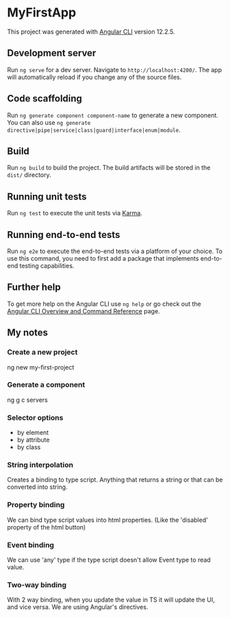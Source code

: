 # MyFirstApp

This project was generated with [Angular CLI](https://github.com/angular/angular-cli) version 12.2.5.

## Development server

Run `ng serve` for a dev server. Navigate to `http://localhost:4200/`. The app will automatically reload if you change any of the source files.

## Code scaffolding

Run `ng generate component component-name` to generate a new component. You can also use `ng generate directive|pipe|service|class|guard|interface|enum|module`.

## Build

Run `ng build` to build the project. The build artifacts will be stored in the `dist/` directory.

## Running unit tests

Run `ng test` to execute the unit tests via [Karma](https://karma-runner.github.io).

## Running end-to-end tests

Run `ng e2e` to execute the end-to-end tests via a platform of your choice. To use this command, you need to first add a package that implements end-to-end testing capabilities.

## Further help

To get more help on the Angular CLI use `ng help` or go check out the [Angular CLI Overview and Command Reference](https://angular.io/cli) page.

## My notes
### Create a new project
ng new my-first-project

### Generate a component
ng g c servers

### Selector options
- by element
- by attribute
- by class

### String interpolation
Creates a binding to type script. Anything that returns a string or that can be converted into string.

### Property binding
We can bind type script values into html properties. (Like the 'disabled' property of the html button)

### Event binding
We can use 'any' type if the type script doesn't allow Event type to read value. 

### Two-way binding
With 2 way binding, when you update the value in TS it will update the UI, and vice versa. We are using Angular's directives.
